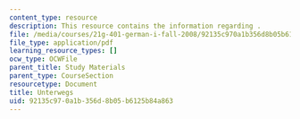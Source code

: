 ```yaml
---
content_type: resource
description: This resource contains the information regarding .
file: /media/courses/21g-401-german-i-fall-2008/92135c970a1b356d8b05b6125b84a863_MIT21G_401F08_unter.pdf
file_type: application/pdf
learning_resource_types: []
ocw_type: OCWFile
parent_title: Study Materials
parent_type: CourseSection
resourcetype: Document
title: Unterwegs
uid: 92135c97-0a1b-356d-8b05-b6125b84a863
---
```

